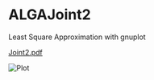 # ALGAJoint2

Least Square Approximation with gnuplot

[Joint2.pdf](https://github.com/1kkiRen/ALGAJoint2/files/11326990/Joint2.pdf)

![Plot](https://user-images.githubusercontent.com/49590801/234407105-a9d75899-c50c-426a-bb99-b2e4d74e6556.jpg)
